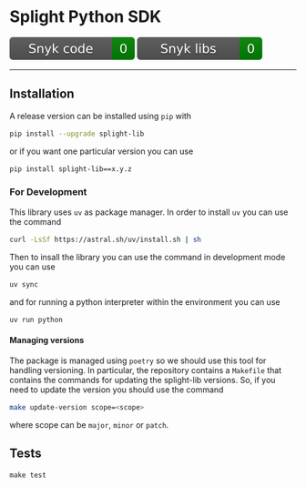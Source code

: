 # Splight Python SDK

![snyk_code](https://github.com/splightplatform/splight-lib-python/blob/gh-pages/snyk_code.svg?raw=True)
![snyk_dependencies](https://github.com/splightplatform/splight-lib-python/blob/gh-pages/snyk_dependencies.svg?raw=True)

---

## Installation

A release version can be installed using `pip` with

```bash 
pip install --upgrade splight-lib
```

or if you want one particular version you can use
```bash 
pip install splight-lib==x.y.z
```

### For Development

This library uses `uv` as package manager. In order to install `uv` you can 
use the command
```bash
curl -LsSf https://astral.sh/uv/install.sh | sh
```

Then to insall the library you can use the command in development mode you 
can use

```bash
uv sync
```

and for running a python interpreter within the environment you can use

```bash
uv run python
```


#### Managing versions

The package is managed using `poetry` so we should use this tool for handling
versioning. In particular, the repository contains a `Makefile` that contains 
the commands for updating the splight-lib versions. So, if you need to update
the version you should use the command

```bash
make update-version scope=<scope>
```
where scope can be `major`, `minor` or `patch`.

## Tests

```
make test
```
